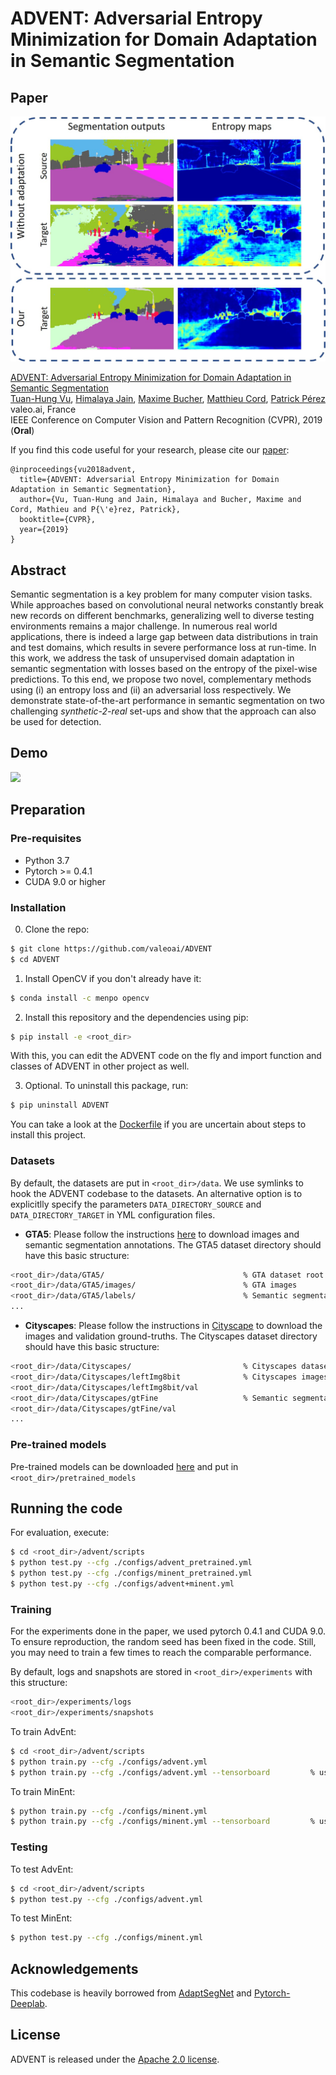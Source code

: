 # ADVENT: Adversarial Entropy Minimization for Domain Adaptation in Semantic Segmentation

## Paper
![](./teaser.jpg)

[ADVENT: Adversarial Entropy Minimization for Domain Adaptation in Semantic Segmentation](https://arxiv.org/abs/1811.12833)  
 [Tuan-Hung Vu](https://tuanhungvu.github.io/),  [Himalaya Jain](https://himalayajain.github.io/), [Maxime Bucher](https://maximebucher.github.io/), [Matthieu Cord](http://webia.lip6.fr/~cord/), [Patrick Pérez](https://ptrckprz.github.io/)  
 valeo.ai, France  
 IEEE Conference on Computer Vision and Pattern Recognition (CVPR), 2019 (**Oral**)

If you find this code useful for your research, please cite our [paper](https://arxiv.org/abs/1811.12833):

```
@inproceedings{vu2018advent,
  title={ADVENT: Adversarial Entropy Minimization for Domain Adaptation in Semantic Segmentation},
  author={Vu, Tuan-Hung and Jain, Himalaya and Bucher, Maxime and Cord, Mathieu and P{\'e}rez, Patrick},
  booktitle={CVPR},
  year={2019}
}
```

## Abstract
Semantic segmentation is a key problem for many computer vision tasks. While approaches based on convolutional neural networks constantly break new records on different benchmarks, generalizing well to diverse testing environments remains a major challenge. In numerous real world applications, there is indeed a large gap between data distributions in train and test domains, which results in severe performance loss at run-time. In this work, we address the task of unsupervised domain adaptation in semantic segmentation with losses based on the entropy of the pixel-wise predictions. To this end, we propose two novel, complementary methods using (i) an entropy loss and (ii) an adversarial loss respectively. We demonstrate state-of-the-art performance in semantic segmentation on two challenging *synthetic-2-real* set-ups and show that the approach can also be used for detection.

## Demo
[![](http://img.youtube.com/vi/Ihmz0yEqrq0/0.jpg)](http://www.youtube.com/watch?v=Ihmz0yEqrq0 "")

## Preparation

### Pre-requisites
* Python 3.7
* Pytorch >= 0.4.1
* CUDA 9.0 or higher

### Installation
0. Clone the repo:
```bash
$ git clone https://github.com/valeoai/ADVENT
$ cd ADVENT
```

1. Install OpenCV if you don't already have it:

```bash
$ conda install -c menpo opencv
```

2. Install this repository and the dependencies using pip:
```bash
$ pip install -e <root_dir>
```

With this, you can edit the ADVENT code on the fly and import function 
and classes of ADVENT in other project as well.

3. Optional. To uninstall this package, run:
```bash
$ pip uninstall ADVENT
```

You can take a look at the [Dockerfile](./Dockerfile) if you are uncertain about steps to install this project.

### Datasets
By default, the datasets are put in ```<root_dir>/data```. We use symlinks to hook the ADVENT codebase to the datasets. An alternative option is to explicitlly specify the parameters ```DATA_DIRECTORY_SOURCE``` and ```DATA_DIRECTORY_TARGET``` in YML configuration files.

* **GTA5**: Please follow the instructions [here](https://download.visinf.tu-darmstadt.de/data/from_games/) to download images and semantic segmentation annotations. The GTA5 dataset directory should have this basic structure:
```bash
<root_dir>/data/GTA5/                               % GTA dataset root
<root_dir>/data/GTA5/images/                        % GTA images
<root_dir>/data/GTA5/labels/                        % Semantic segmentation labels
...
```

* **Cityscapes**: Please follow the instructions in [Cityscape](https://www.cityscapes-dataset.com/) to download the images and validation ground-truths. The Cityscapes dataset directory should have this basic structure:
```bash
<root_dir>/data/Cityscapes/                         % Cityscapes dataset root
<root_dir>/data/Cityscapes/leftImg8bit              % Cityscapes images
<root_dir>/data/Cityscapes/leftImg8bit/val
<root_dir>/data/Cityscapes/gtFine                   % Semantic segmentation labels
<root_dir>/data/Cityscapes/gtFine/val
...
```

### Pre-trained models
Pre-trained models can be downloaded [here](https://github.com/valeoai/ADVENT/releases) and put in ```<root_dir>/pretrained_models```

## Running the code
For evaluation, execute:
```bash
$ cd <root_dir>/advent/scripts
$ python test.py --cfg ./configs/advent_pretrained.yml
$ python test.py --cfg ./configs/minent_pretrained.yml
$ python test.py --cfg ./configs/advent+minent.yml
```

### Training
For the experiments done in the paper, we used pytorch 0.4.1 and CUDA 9.0. To ensure reproduction, the random seed has been fixed in the code. Still, you may need to train a few times to reach the comparable performance.

By default, logs and snapshots are stored in ```<root_dir>/experiments``` with this structure:
```bash
<root_dir>/experiments/logs
<root_dir>/experiments/snapshots
```

To train AdvEnt:
```bash
$ cd <root_dir>/advent/scripts
$ python train.py --cfg ./configs/advent.yml
$ python train.py --cfg ./configs/advent.yml --tensorboard         % using tensorboard
```
To train MinEnt:
```bash
$ python train.py --cfg ./configs/minent.yml
$ python train.py --cfg ./configs/minent.yml --tensorboard         % using tensorboard
```

### Testing
To test AdvEnt:
```bash
$ cd <root_dir>/advent/scripts
$ python test.py --cfg ./configs/advent.yml
```
To test MinEnt:
```bash
$ python test.py --cfg ./configs/minent.yml
```

## Acknowledgements
This codebase is heavily borrowed from [AdaptSegNet](https://github.com/wasidennis/AdaptSegNet) and [Pytorch-Deeplab](https://github.com/speedinghzl/Pytorch-Deeplab).

## License
ADVENT is released under the [Apache 2.0 license](./LICENSE).